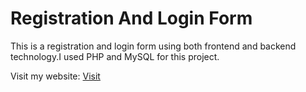 # Registration And Login Form

This is a registration and login form using both frontend and backend technology.I used PHP and MySQL for this project.

Visit my website: <a href="http://registration-login-form-sid70.epizy.com/index.html?i=1">Visit</a>
